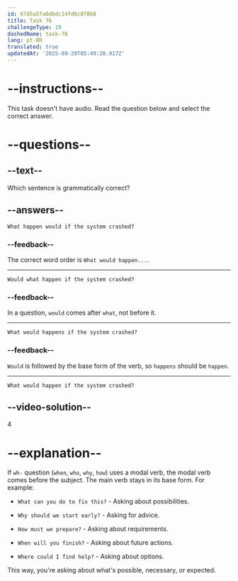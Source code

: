 ```yaml
---
id: 67d5a5fa6dbdc14fd6c078b8
title: Task 76
challengeType: 19
dashedName: task-76
lang: pt-BR
translated: true
updatedAt: '2025-09-29T05:49:20.917Z'
---
```


# --instructions--

This task doesn't have audio. Read the question below and select the correct answer.

# --questions--

## --text--

Which sentence is grammatically correct?

## --answers--

`What happen would if the system crashed?`

### --feedback--

The correct word order is `What would happen...`.

---

`Would what happen if the system crashed?`

### --feedback--

In a question, `would` comes after `what`, not before it.

---

`What would happens if the system crashed?`

### --feedback--

`Would` is followed by the base form of the verb, so `happens` should be `happen`.

---

`What would happen if the system crashed?`

## --video-solution--

4

# --explanation--

If `wh-` question (`when`, `who`, `why`, `how`) uses a modal verb, the modal verb comes before the subject. The main verb stays in its base form. For example:

- `What can you do to fix this?` - Asking about possibilities.

- `Why should we start early?` - Asking for advice.

- `How must we prepare?` - Asking about requirements.

- `When will you finish?` - Asking about future actions.

- `Where could I find help?` - Asking about options.

This way, you're asking about what's possible, necessary, or expected.
